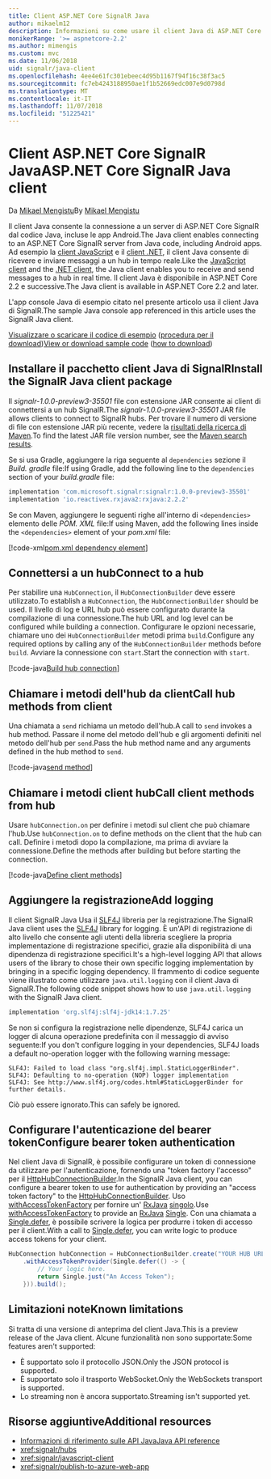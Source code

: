 ```yaml
---
title: Client ASP.NET Core SignalR Java
author: mikaelm12
description: Informazioni su come usare il client Java di ASP.NET Core SignalR.
monikerRange: '>= aspnetcore-2.2'
ms.author: mimengis
ms.custom: mvc
ms.date: 11/06/2018
uid: signalr/java-client
ms.openlocfilehash: 4ee4e61fc301ebeec4d95b1167f94f16c38f3ac5
ms.sourcegitcommit: fc7eb4243188950ae1f1b52669edc007e9d0798d
ms.translationtype: MT
ms.contentlocale: it-IT
ms.lasthandoff: 11/07/2018
ms.locfileid: "51225421"
---
```

# <a name="aspnet-core-signalr-java-client"></a><span data-ttu-id="dae2b-103">Client ASP.NET Core SignalR Java</span><span class="sxs-lookup"><span data-stu-id="dae2b-103">ASP.NET Core SignalR Java client</span></span>

<span data-ttu-id="dae2b-104">Da [Mikael Mengistu](https://twitter.com/MikaelM_12)</span><span class="sxs-lookup"><span data-stu-id="dae2b-104">By [Mikael Mengistu](https://twitter.com/MikaelM_12)</span></span>

<span data-ttu-id="dae2b-105">Il client Java consente la connessione a un server di ASP.NET Core SignalR dal codice Java, incluse le app Android.</span><span class="sxs-lookup"><span data-stu-id="dae2b-105">The Java client enables connecting to an ASP.NET Core SignalR server from Java code, including Android apps.</span></span> <span data-ttu-id="dae2b-106">Ad esempio la [client JavaScript](xref:signalr/javascript-client) e il [client .NET](xref:signalr/dotnet-client), il client Java consente di ricevere e inviare messaggi a un hub in tempo reale.</span><span class="sxs-lookup"><span data-stu-id="dae2b-106">Like the [JavaScript client](xref:signalr/javascript-client) and the [.NET client](xref:signalr/dotnet-client), the Java client enables you to receive and send messages to a hub in real time.</span></span> <span data-ttu-id="dae2b-107">Il client Java è disponibile in ASP.NET Core 2.2 e successive.</span><span class="sxs-lookup"><span data-stu-id="dae2b-107">The Java client is available in ASP.NET Core 2.2 and later.</span></span>

<span data-ttu-id="dae2b-108">L'app console Java di esempio citato nel presente articolo usa il client Java di SignalR.</span><span class="sxs-lookup"><span data-stu-id="dae2b-108">The sample Java console app referenced in this article uses the SignalR Java client.</span></span>

<span data-ttu-id="dae2b-109">[Visualizzare o scaricare il codice di esempio](https://github.com/aspnet/Docs/tree/master/aspnetcore/signalr/java-client/sample) ([procedura per il download](xref:index#how-to-download-a-sample))</span><span class="sxs-lookup"><span data-stu-id="dae2b-109">[View or download sample code](https://github.com/aspnet/Docs/tree/master/aspnetcore/signalr/java-client/sample) ([how to download](xref:index#how-to-download-a-sample))</span></span>

## <a name="install-the-signalr-java-client-package"></a><span data-ttu-id="dae2b-110">Installare il pacchetto client Java di SignalR</span><span class="sxs-lookup"><span data-stu-id="dae2b-110">Install the SignalR Java client package</span></span>

<span data-ttu-id="dae2b-111">Il *signalr-1.0.0-preview3-35501* file con estensione JAR consente ai client di connettersi a un hub SignalR.</span><span class="sxs-lookup"><span data-stu-id="dae2b-111">The *signalr-1.0.0-preview3-35501* JAR file allows clients to connect to SignalR hubs.</span></span> <span data-ttu-id="dae2b-112">Per trovare il numero di versione di file con estensione JAR più recente, vedere la [risultati della ricerca di Maven](https://search.maven.org/search?q=g:com.microsoft.signalr%20AND%20a:signalr).</span><span class="sxs-lookup"><span data-stu-id="dae2b-112">To find the latest JAR file version number, see the [Maven search results](https://search.maven.org/search?q=g:com.microsoft.signalr%20AND%20a:signalr).</span></span>

<span data-ttu-id="dae2b-113">Se si usa Gradle, aggiungere la riga seguente al `dependencies` sezione il *Build. gradle* file:</span><span class="sxs-lookup"><span data-stu-id="dae2b-113">If using Gradle, add the following line to the `dependencies` section of your *build.gradle* file:</span></span>

```gradle
implementation 'com.microsoft.signalr:signalr:1.0.0-preview3-35501'
implementation 'io.reactivex.rxjava2:rxjava:2.2.2'
```

<span data-ttu-id="dae2b-114">Se con Maven, aggiungere le seguenti righe all'interno di `<dependencies>` elemento delle *POM. XML* file:</span><span class="sxs-lookup"><span data-stu-id="dae2b-114">If using Maven, add the following lines inside the `<dependencies>` element of your *pom.xml* file:</span></span>

[!code-xml[pom.xml dependency element](java-client/sample/pom.xml?name=snippet_dependencyElement)]

## <a name="connect-to-a-hub"></a><span data-ttu-id="dae2b-115">Connettersi a un hub</span><span class="sxs-lookup"><span data-stu-id="dae2b-115">Connect to a hub</span></span>

<span data-ttu-id="dae2b-116">Per stabilire una `HubConnection`, il `HubConnectionBuilder` deve essere utilizzato.</span><span class="sxs-lookup"><span data-stu-id="dae2b-116">To establish a `HubConnection`, the `HubConnectionBuilder` should be used.</span></span> <span data-ttu-id="dae2b-117">Il livello di log e URL hub può essere configurato durante la compilazione di una connessione.</span><span class="sxs-lookup"><span data-stu-id="dae2b-117">The hub URL and log level can be configured while building a connection.</span></span> <span data-ttu-id="dae2b-118">Configurare le opzioni necessarie, chiamare uno dei `HubConnectionBuilder` metodi prima `build`.</span><span class="sxs-lookup"><span data-stu-id="dae2b-118">Configure any required options by calling any of the `HubConnectionBuilder` methods before `build`.</span></span> <span data-ttu-id="dae2b-119">Avviare la connessione con `start`.</span><span class="sxs-lookup"><span data-stu-id="dae2b-119">Start the connection with `start`.</span></span>

[!code-java[Build hub connection](java-client/sample/src/main/java/Chat.java?range=16-17)]

## <a name="call-hub-methods-from-client"></a><span data-ttu-id="dae2b-120">Chiamare i metodi dell'hub da client</span><span class="sxs-lookup"><span data-stu-id="dae2b-120">Call hub methods from client</span></span>

<span data-ttu-id="dae2b-121">Una chiamata a `send` richiama un metodo dell'hub.</span><span class="sxs-lookup"><span data-stu-id="dae2b-121">A call to `send` invokes a hub method.</span></span> <span data-ttu-id="dae2b-122">Passare il nome del metodo dell'hub e gli argomenti definiti nel metodo dell'hub per `send`.</span><span class="sxs-lookup"><span data-stu-id="dae2b-122">Pass the hub method name and any arguments defined in the hub method to `send`.</span></span>

[!code-java[send method](java-client/sample/src/main/java/Chat.java?range=28)]

## <a name="call-client-methods-from-hub"></a><span data-ttu-id="dae2b-123">Chiamare i metodi client hub</span><span class="sxs-lookup"><span data-stu-id="dae2b-123">Call client methods from hub</span></span>

<span data-ttu-id="dae2b-124">Usare `hubConnection.on` per definire i metodi sul client che può chiamare l'hub.</span><span class="sxs-lookup"><span data-stu-id="dae2b-124">Use `hubConnection.on` to define methods on the client that the hub can call.</span></span> <span data-ttu-id="dae2b-125">Definire i metodi dopo la compilazione, ma prima di avviare la connessione.</span><span class="sxs-lookup"><span data-stu-id="dae2b-125">Define the methods after building but before starting the connection.</span></span>

[!code-java[Define client methods](java-client/sample/src/main/java/Chat.java?range=19-21)]

## <a name="add-logging"></a><span data-ttu-id="dae2b-126">Aggiungere la registrazione</span><span class="sxs-lookup"><span data-stu-id="dae2b-126">Add logging</span></span>

<span data-ttu-id="dae2b-127">Il client SignalR Java Usa il [SLF4J](https://www.slf4j.org/) libreria per la registrazione.</span><span class="sxs-lookup"><span data-stu-id="dae2b-127">The SignalR Java client uses the [SLF4J](https://www.slf4j.org/) library for logging.</span></span> <span data-ttu-id="dae2b-128">È un'API di registrazione di alto livello che consente agli utenti della libreria scegliere la propria implementazione di registrazione specifici, grazie alla disponibilità di una dipendenza di registrazione specifici.</span><span class="sxs-lookup"><span data-stu-id="dae2b-128">It's a high-level logging API that allows users of the library to chose their own specific logging implementation by bringing in a specific logging dependency.</span></span> <span data-ttu-id="dae2b-129">Il frammento di codice seguente viene illustrato come utilizzare `java.util.logging` con il client Java di SignalR.</span><span class="sxs-lookup"><span data-stu-id="dae2b-129">The following code snippet shows how to use `java.util.logging` with the SignalR Java client.</span></span>

```gradle
implementation 'org.slf4j:slf4j-jdk14:1.7.25'
```

<span data-ttu-id="dae2b-130">Se non si configura la registrazione nelle dipendenze, SLF4J carica un logger di alcuna operazione predefinita con il messaggio di avviso seguente:</span><span class="sxs-lookup"><span data-stu-id="dae2b-130">If you don't configure logging in your dependencies, SLF4J loads a default no-operation logger with the following warning message:</span></span>

```
SLF4J: Failed to load class "org.slf4j.impl.StaticLoggerBinder".
SLF4J: Defaulting to no-operation (NOP) logger implementation
SLF4J: See http://www.slf4j.org/codes.html#StaticLoggerBinder for further details.
```

<span data-ttu-id="dae2b-131">Ciò può essere ignorato.</span><span class="sxs-lookup"><span data-stu-id="dae2b-131">This can safely be ignored.</span></span>


## <a name="configure-bearer-token-authentication"></a><span data-ttu-id="dae2b-132">Configurare l'autenticazione del bearer token</span><span class="sxs-lookup"><span data-stu-id="dae2b-132">Configure bearer token authentication</span></span>

<span data-ttu-id="dae2b-133">Nel client Java di SignalR, è possibile configurare un token di connessione da utilizzare per l'autenticazione, fornendo una "token factory l'accesso" per il [HttpHubConnectionBuilder](/java/api/com.microsoft.signalr._http_hub_connection_builder?view=aspnet-signalr-java).</span><span class="sxs-lookup"><span data-stu-id="dae2b-133">In the SignalR Java client, you can configure a bearer token to use for authentication by providing an "access token factory" to the [HttpHubConnectionBuilder](/java/api/com.microsoft.signalr._http_hub_connection_builder?view=aspnet-signalr-java).</span></span> <span data-ttu-id="dae2b-134">Uso [withAccessTokenFactory](/java/api/com.microsoft.signalr._http_hub_connection_builder.withaccesstokenprovider?view=aspnet-signalr-java#com_microsoft_signalr__http_hub_connection_builder_withAccessTokenProvider_Single_String__) per fornire un' [RxJava](https://github.com/ReactiveX/RxJava) [singolo<String>](http://reactivex.io/documentation/single.html).</span><span class="sxs-lookup"><span data-stu-id="dae2b-134">Use [withAccessTokenFactory](/java/api/com.microsoft.signalr._http_hub_connection_builder.withaccesstokenprovider?view=aspnet-signalr-java#com_microsoft_signalr__http_hub_connection_builder_withAccessTokenProvider_Single_String__) to provide an [RxJava](https://github.com/ReactiveX/RxJava) [Single<String>](http://reactivex.io/documentation/single.html).</span></span> <span data-ttu-id="dae2b-135">Con una chiamata a [Single.defer](http://reactivex.io/RxJava/javadoc/io/reactivex/Single.html#defer-java.util.concurrent.Callable-), è possibile scrivere la logica per produrre i token di accesso per il client.</span><span class="sxs-lookup"><span data-stu-id="dae2b-135">With a call to [Single.defer](http://reactivex.io/RxJava/javadoc/io/reactivex/Single.html#defer-java.util.concurrent.Callable-), you can write logic to produce access tokens for your client.</span></span>

```java
HubConnection hubConnection = HubConnectionBuilder.create("YOUR HUB URL HERE")
    .withAccessTokenProvider(Single.defer(() -> {
        // Your logic here.
        return Single.just("An Access Token");
    })).build();
```

## <a name="known-limitations"></a><span data-ttu-id="dae2b-136">Limitazioni note</span><span class="sxs-lookup"><span data-stu-id="dae2b-136">Known limitations</span></span>

<span data-ttu-id="dae2b-137">Si tratta di una versione di anteprima del client Java.</span><span class="sxs-lookup"><span data-stu-id="dae2b-137">This is a preview release of the Java client.</span></span> <span data-ttu-id="dae2b-138">Alcune funzionalità non sono supportate:</span><span class="sxs-lookup"><span data-stu-id="dae2b-138">Some features aren't supported:</span></span>

* <span data-ttu-id="dae2b-139">È supportato solo il protocollo JSON.</span><span class="sxs-lookup"><span data-stu-id="dae2b-139">Only the JSON protocol is supported.</span></span>
* <span data-ttu-id="dae2b-140">È supportato solo il trasporto WebSocket.</span><span class="sxs-lookup"><span data-stu-id="dae2b-140">Only the WebSockets transport is supported.</span></span>
* <span data-ttu-id="dae2b-141">Lo streaming non è ancora supportato.</span><span class="sxs-lookup"><span data-stu-id="dae2b-141">Streaming isn't supported yet.</span></span>

## <a name="additional-resources"></a><span data-ttu-id="dae2b-142">Risorse aggiuntive</span><span class="sxs-lookup"><span data-stu-id="dae2b-142">Additional resources</span></span>

* [<span data-ttu-id="dae2b-143">Informazioni di riferimento sulle API Java</span><span class="sxs-lookup"><span data-stu-id="dae2b-143">Java API reference</span></span>](/java/api/com.microsoft.signalr?view=aspnet-signalr-java)
* <xref:signalr/hubs>
* <xref:signalr/javascript-client>
* <xref:signalr/publish-to-azure-web-app>
